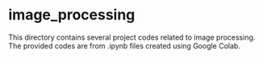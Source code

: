 # image_processing
This directory contains several project codes related to image processing. The provided codes are from .ipynb files created using Google Colab.
